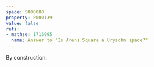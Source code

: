 ```yaml
---
space: S000080
property: P000139
value: false
refs:
- mathse: 1716095
  name: Answer to "Is Arens Square a Urysohn space?"
---
```


By construction.
